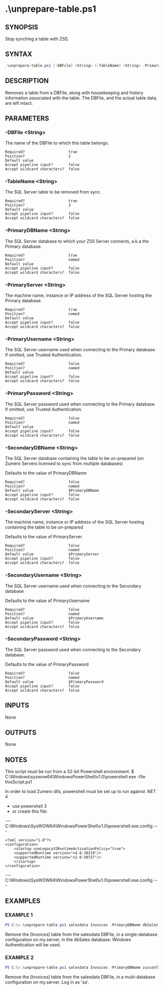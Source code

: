 # .\unprepare-table.ps1
## SYNOPSIS
Stop synching a table with ZSS.

## SYNTAX
```powershell
.\unprepare-table.ps1 [-DBFile] <String> [-TableName] <String> -PrimaryDBName <String> -PrimaryServer <String> [-PrimaryUsername <String>] [-PrimaryPassword <String>] [-SecondaryDBName <String>] [-SecondaryServer <String>] [-SecondaryUsername <String>] [-SecondaryPassword <String>] [<CommonParameters>]
```

## DESCRIPTION
Removes a table from a DBFile, along with housekeeping and history information associated with the table.
The DBFile, and the actual table data, are left intact.

## PARAMETERS
### -DBFile &lt;String&gt;
The name of the DBFile to which this table belongs.
```
Required?                    true
Position?                    2
Default value
Accept pipeline input?       false
Accept wildcard characters?  false
```
 
### -TableName &lt;String&gt;
The SQL Server table to be removed from sync.
```
Required?                    true
Position?                    3
Default value
Accept pipeline input?       false
Accept wildcard characters?  false
```
 
### -PrimaryDBName &lt;String&gt;
The SQL Server database to which your ZSS Server connects, a.k.a the Primary database.
```
Required?                    true
Position?                    named
Default value
Accept pipeline input?       false
Accept wildcard characters?  false
```
 
### -PrimaryServer &lt;String&gt;
The machine name, instance or IP address of the SQL Server hosting the Primary database.
```
Required?                    true
Position?                    named
Default value
Accept pipeline input?       false
Accept wildcard characters?  false
```
 
### -PrimaryUsername &lt;String&gt;
The SQL Server username used when connecting to the Primary database. If omitted, use Trusted Authentication.
```
Required?                    false
Position?                    named
Default value
Accept pipeline input?       false
Accept wildcard characters?  false
```
 
### -PrimaryPassword &lt;String&gt;
The SQL Server password used when connecting to the Primary database. If omitted, use Trusted Authentication.
```
Required?                    false
Position?                    named
Default value
Accept pipeline input?       false
Accept wildcard characters?  false
```
 
### -SecondaryDBName &lt;String&gt;
The SQL Server database containing the table to be un-prepared (on Zumero Servers licensed to sync from multiple databases)

Defaults to the value of PrimaryDBName
```
Required?                    false
Position?                    named
Default value                $PrimaryDBName
Accept pipeline input?       false
Accept wildcard characters?  false
```
 
### -SecondaryServer &lt;String&gt;
The machine name, instance or IP address of the SQL Server hosting containing the table to be un-prepared

Defaults to the value of PrimaryServer
```
Required?                    false
Position?                    named
Default value                $PrimaryServer
Accept pipeline input?       false
Accept wildcard characters?  false
```
 
### -SecondaryUsername &lt;String&gt;
The SQL Server username used when connecting to the Secondary database

Defaults to the value of PrimaryUsername
```
Required?                    false
Position?                    named
Default value                $PrimaryUsername
Accept pipeline input?       false
Accept wildcard characters?  false
```
 
### -SecondaryPassword &lt;String&gt;
The SQL Server password used when connecting to the Secondary database.

Defaults to the value of PrimaryPassword
```
Required?                    false
Position?                    named
Default value                $PrimaryPassword
Accept pipeline input?       false
Accept wildcard characters?  false
```

## INPUTS
None

## OUTPUTS
None

## NOTES
This script must be run from a 32-bit Powershell environment.
$ C:\Windows\syswow64\WindowsPowerShell\v1.0\powershell.exe -file thisScript.ps1

In order to load Zumero dlls, powershell must be set up to run against .NET 4
- use powershell 3
- or create this file:

--- C:\Windows\SysWOW64\WindowsPowerShell\v1.0\powershell.exe.config ---

    <?xml version="1.0"?> 
    <configuration> 
        <startup useLegacyV2RuntimeActivationPolicy="true"> 
        <supportedRuntime version="v4.0.30319"/> 
        <supportedRuntime version="v2.0.50727"/> 
        </startup> 
    </configuration> 

--- C:\Windows\SysWOW64\WindowsPowerShell\v1.0\powershell.exe.config ---

## EXAMPLES
### EXAMPLE 1
```powershell
PS C:\>.\unprepare-table.ps1 salesdata Invoices -PrimaryDBName dbSales -PrimaryServer my.server -SecondaryDBName dbSales -SecondaryServer my.server

```
Remove the [Invoices] table from the salesdata DBFile, in a single-database
configuration on my.server, in the dbSales database. Windows Authentication will be used.
 
### EXAMPLE 2
```powershell
PS C:\>.\unprepare-table.ps1 salesdata Invoices -PrimaryDBName zssconfig -PrimaryServer my.server -SecondaryDBName dbSales -SecondaryServer my.server -PrimaryUsername sa -PrimaryPassword sapassword

```
Remove the [Invoices] table from the salesdata DBFile, in a multi-database
configuration on my.server. Log in as 'sa'.

